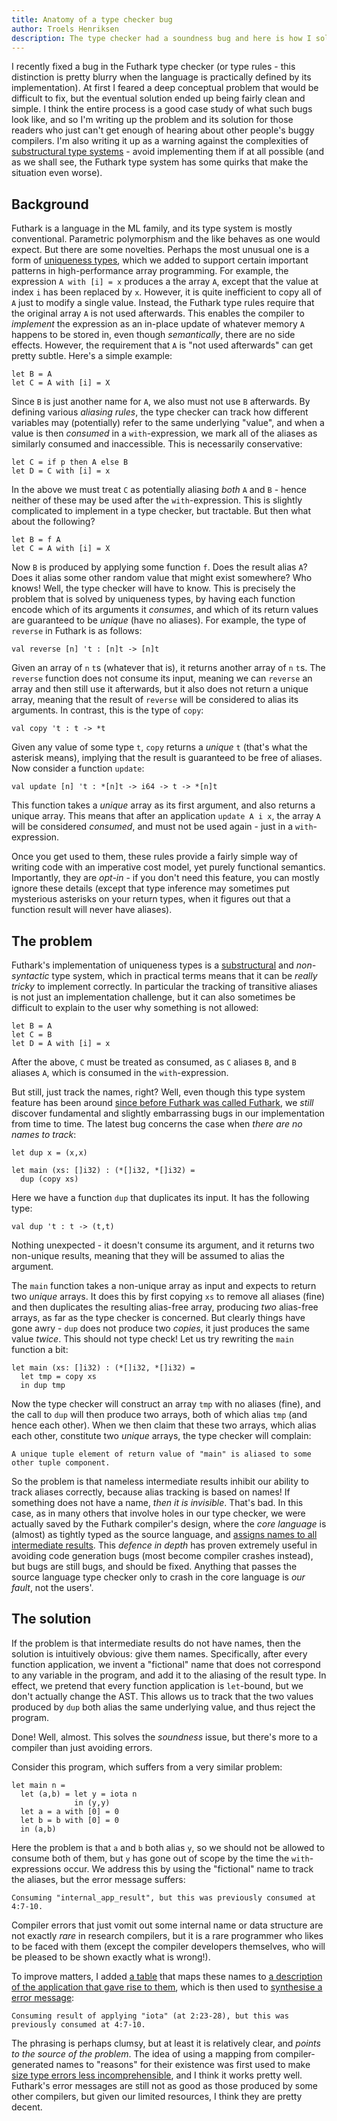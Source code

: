 ```yaml
---
title: Anatomy of a type checker bug
author: Troels Henriksen
description: The type checker had a soundness bug and here is how I solved it.
---
```


I recently fixed a bug in the Futhark type checker (or type rules -
this distinction is pretty blurry when the language is practically
defined by its implementation).  At first I feared a deep conceptual
problem that would be difficult to fix, but the eventual solution
ended up being fairly clean and simple.  I think the entire process is
a good case study of what such bugs look like, and so I'm writing up
the problem and its solution for those readers who just can't get
enough of hearing about other people's buggy compilers.  I'm also
writing it up as a warning against the complexities of [substructural
type
systems](https://en.wikipedia.org/wiki/Substructural_type_system) -
avoid implementing them if at all possible (and as we shall see, the
Futhark type system has some quirks that make the situation even
worse).

## Background

Futhark is a language in the ML family, and its type system is mostly
conventional.  Parametric polymorphism and the like behaves as one
would expect.  But there are some novelties.  Perhaps the most unusual
one is a form of [uniqueness
types](https://en.wikipedia.org/wiki/Uniqueness_type), which we added
to support certain important patterns in high-performance array
programming.  For example, the expression `A with [i] = x` produces a
the array `A`, except that the value at index `i` has been replaced by
`x`.  However, it is quite inefficient to copy all of `A` just to
modify a single value.  Instead, the Futhark type rules require that
the original array `A` is not used afterwards.  This enables the
compiler to *implement* the expression as an in-place update of
whatever memory `A` happens to be stored in, even though
*semantically*, there are no side effects.  However, the requirement
that `A` is "not used afterwards" can get pretty subtle.  Here's a
simple example:

```Futhark
let B = A
let C = A with [i] = X
```

Since `B` is just another name for `A`, we also must not use `B`
afterwards.  By defining various *aliasing rules*, the type checker
can track how different variables may (potentially) refer to the same
underlying "value", and when a value is then *consumed* in a
`with`-expression, we mark all of the aliases as similarly consumed
and inaccessible.  This is necessarily conservative:

```Futhark
let C = if p then A else B
let D = C with [i] = x
```

In the above we must treat `C` as potentially aliasing *both* `A` and
`B` - hence neither of these may be used after the `with`-expression.
This is slightly complicated to implement in a type checker, but
tractable.  But then what about the following?

```Futhark
let B = f A
let C = A with [i] = X
```

Now `B` is produced by applying some function `f`.  Does the result
alias `A`?  Does it alias some other random value that might exist
somewhere?  Who knows!  Well, the type checker will have to know.
This is precisely the problem that is solved by uniqueness types, by
having each function encode which of its arguments it *consumes*, and
which of its return values are guaranteed to be *unique* (have no
aliases).  For example, the type of `reverse` in Futhark is as follows:

```Futhark
val reverse [n] 't : [n]t -> [n]t
```

Given an array of `n` `t`s (whatever that is), it returns another
array of `n` `t`s.  The `reverse` function does not consume its input,
meaning we can `reverse` an array and then still use it afterwards,
but it also does not return a unique array, meaning that the result of
`reverse` will be considered to alias its arguments.  In contrast,
this is the type of `copy`:

```Futhark
val copy 't : t -> *t
```

Given any value of some type `t`, `copy` returns a *unique* `t`
(that's what the asterisk means), implying that the result is
guaranteed to be free of aliases.  Now consider a function `update`:

```Futhark
val update [n] 't : *[n]t -> i64 -> t -> *[n]t
```

This function takes a *unique* array as its first argument, and also
returns a unique array.  This means that after an application `update
A i x`, the array `A` will be considered *consumed*, and must not be
used again - just in a `with`-expression.

Once you get used to them, these rules provide a fairly simple way of
writing code with an imperative cost model, yet purely functional
semantics.  Importantly, they are *opt-in* - if you don't need this
feature, you can mostly ignore these details (except that type
inference may sometimes put mysterious asterisks on your return types,
when it figures out that a function result will never have aliases).

## The problem

Futhark's implementation of uniqueness types is a
[substructural](https://en.wikipedia.org/wiki/Substructural_type_system)
and *non-syntactic* type system, which in practical terms means that
it can be *really tricky* to implement correctly.  In particular the
tracking of transitive aliases is not just an implementation
challenge, but it can also sometimes be difficult to explain to the
user why something is not allowed:

```Futhark
let B = A
let C = B
let D = A with [i] = x
```

After the above, `C` must be treated as consumed, as `C` aliases `B`,
and `B` aliases `A`, which is consumed in the `with`-expression.

But still, just track the names, right?  Well, even though this type
system feature has been around [since before Futhark was called
Futhark](https://github.com/diku-dk/futhark/issues/9), we *still*
discover fundamental and slightly embarrassing bugs in our
implementation from time to time.  The latest bug concerns the case
when *there are no names to track*:

```Futhark
let dup x = (x,x)

let main (xs: []i32) : (*[]i32, *[]i32) =
  dup (copy xs)
```

Here we have a function `dup` that duplicates its input.  It has the following type:

```Futhark
val dup 't : t -> (t,t)
```

Nothing unexpected - it doesn't consume its argument, and it returns
two non-unique results, meaning that they will be assumed to alias the
argument.

The `main` function takes a non-unique array as input and expects to
return two *unique* arrays.  It does this by first copying `xs` to
remove all aliases (fine) and then duplicates the resulting alias-free
array, producing *two* alias-free arrays, as far as the type checker
is concerned.  But clearly things have gone awry - `dup` does not
produce two *copies*, it just produces the same value *twice*.  This
should not type check!  Let us try rewriting the `main` function a bit:

```Futhark
let main (xs: []i32) : (*[]i32, *[]i32) =
  let tmp = copy xs
  in dup tmp
```

Now the type checker will construct an array `tmp` with no aliases
(fine), and the call to `dup` will then produce two arrays, both of
which alias `tmp` (and hence each other).  When we then claim that
these two arrays, which alias each other, constitute two *unique*
arrays, the type checker will complain:

```
A unique tuple element of return value of "main" is aliased to some other tuple component.
```

So the problem is that nameless intermediate results inhibit our
ability to track aliases correctly, because alias tracking is based on
names!  If something does not have a name, *then it is invisible*.
That's bad.  In this case, as in many others that involve holes in our
type checker, we were actually saved by the Futhark compiler's design,
where the *core language* is (almost) as tightly typed as the source
language, and [assigns names to all intermediate
results](https://en.wikipedia.org/wiki/A-normal_form).  This *defence
in depth* has proven extremely useful in avoiding code generation bugs
(most become compiler crashes instead), but bugs are still bugs, and
should be fixed.  Anything that passes the source language type
checker only to crash in the core language is *our fault*, not the
users'.

## The solution

If the problem is that intermediate results do not have names, then
the solution is intuitively obvious: give them names.  Specifically,
after every function application, we invent a "fictional" name that
does not correspond to any variable in the program, and add it to the
aliasing of the result type.  In effect, we pretend that every
function application is `let`-bound, but we don't actually change the
AST.  This allows us to track that the two values produced by `dup`
both alias the same underlying value, and thus reject the program.

Done!  Well, almost.  This solves the *soundness* issue, but there's
more to a compiler than just avoiding errors.

Consider this program, which suffers from a very similar problem:

```Futhark
let main n =
  let (a,b) = let y = iota n
              in (y,y)
  let a = a with [0] = 0
  let b = b with [0] = 0
  in (a,b)
```

Here the problem is that `a` and `b` both alias `y`, so we should not
be allowed to consume both of them, but `y` has gone out of scope by
the time the `with`-expressions occur.  We address this by using the
"fictional" name to track the aliases, but the error message suffers:

```
Consuming "internal_app_result", but this was previously consumed at 4:7-10.
```

Compiler errors that just vomit out some internal name or data
structure are not exactly *rare* in research compilers, but it is a
rare programmer who likes to be faced with them (except the compiler
developers themselves, who will be pleased to be shown exactly what is
wrong!).

To improve matters, I added [a
table](https://github.com/diku-dk/futhark/blob/20d144e2f1b3ce8a587b98bf0110108ee2c12f07/src/Language/Futhark/TypeChecker/Terms.hs#L349)
that maps these names to [a description of the application that gave
rise to
them](https://github.com/diku-dk/futhark/blob/20d144e2f1b3ce8a587b98bf0110108ee2c12f07/src/Language/Futhark/TypeChecker/Terms.hs#L324-L328),
which is then used to [synthesise a error
message](https://github.com/diku-dk/futhark/blob/20d144e2f1b3ce8a587b98bf0110108ee2c12f07/src/Language/Futhark/TypeChecker/Terms.hs#L330-L335):

```
Consuming result of applying "iota" (at 2:23-28), but this was previously consumed at 4:7-10.
```

The phrasing is perhaps clumsy, but at least it is relatively clear,
and *points to the source of the problem*.  The idea of using a
mapping from compiler-generated names to "reasons" for their existence
was first used to make [size type errors less
incomprehensible](2020-03-15-futhark-0.15.1-released.html#size-types),
and I think it works pretty well.  Futhark's error messages are still
not as good as those produced by some other compilers, but given our
limited resources, I think they are pretty decent.
